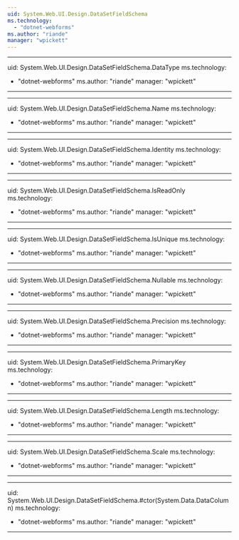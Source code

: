 ```yaml
---
uid: System.Web.UI.Design.DataSetFieldSchema
ms.technology: 
  - "dotnet-webforms"
ms.author: "riande"
manager: "wpickett"
---
```


---
uid: System.Web.UI.Design.DataSetFieldSchema.DataType
ms.technology: 
  - "dotnet-webforms"
ms.author: "riande"
manager: "wpickett"
---

---
uid: System.Web.UI.Design.DataSetFieldSchema.Name
ms.technology: 
  - "dotnet-webforms"
ms.author: "riande"
manager: "wpickett"
---

---
uid: System.Web.UI.Design.DataSetFieldSchema.Identity
ms.technology: 
  - "dotnet-webforms"
ms.author: "riande"
manager: "wpickett"
---

---
uid: System.Web.UI.Design.DataSetFieldSchema.IsReadOnly
ms.technology: 
  - "dotnet-webforms"
ms.author: "riande"
manager: "wpickett"
---

---
uid: System.Web.UI.Design.DataSetFieldSchema.IsUnique
ms.technology: 
  - "dotnet-webforms"
ms.author: "riande"
manager: "wpickett"
---

---
uid: System.Web.UI.Design.DataSetFieldSchema.Nullable
ms.technology: 
  - "dotnet-webforms"
ms.author: "riande"
manager: "wpickett"
---

---
uid: System.Web.UI.Design.DataSetFieldSchema.Precision
ms.technology: 
  - "dotnet-webforms"
ms.author: "riande"
manager: "wpickett"
---

---
uid: System.Web.UI.Design.DataSetFieldSchema.PrimaryKey
ms.technology: 
  - "dotnet-webforms"
ms.author: "riande"
manager: "wpickett"
---

---
uid: System.Web.UI.Design.DataSetFieldSchema.Length
ms.technology: 
  - "dotnet-webforms"
ms.author: "riande"
manager: "wpickett"
---

---
uid: System.Web.UI.Design.DataSetFieldSchema.Scale
ms.technology: 
  - "dotnet-webforms"
ms.author: "riande"
manager: "wpickett"
---

---
uid: System.Web.UI.Design.DataSetFieldSchema.#ctor(System.Data.DataColumn)
ms.technology: 
  - "dotnet-webforms"
ms.author: "riande"
manager: "wpickett"
---
